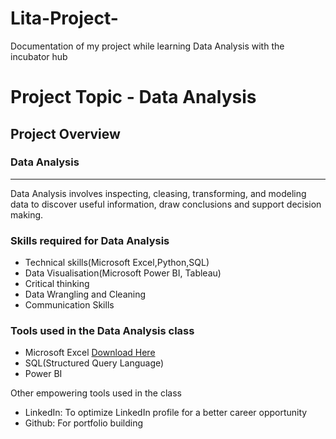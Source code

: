 # Lita-Project-
Documentation of my project while learning Data Analysis with the incubator hub

# Project Topic - Data Analysis 

## Project Overview
### Data Analysis
___
Data Analysis involves inspecting, cleasing, transforming, and modeling data to discover useful information, draw conclusions and support decision making.

### Skills required for Data Analysis
* Technical skills(Microsoft Excel,Python,SQL)
* Data Visualisation(Microsoft Power BI, Tableau)
* Critical thinking
* Data Wrangling and Cleaning 
* Communication Skills

### Tools used in the Data Analysis class
* Microsoft Excel [Download Here](http.//www.microsoft.com)
* SQL(Structured Query Language) 
* Power BI

Other empowering tools used in the class
* LinkedIn: To optimize LinkedIn profile for a better career opportunity
* Github: For portfolio building 